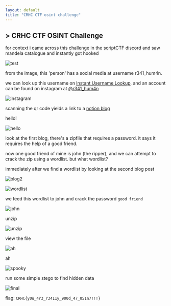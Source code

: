 ```yaml
---
layout: default
title: "CRHC CTF osint challenge"
---
```

## > CRHC CTF OSINT Challenge
for context i came across this challenge in the scriptCTF discord and saw mandela catalogue and instantly got hooked

![test](/images/crhc_osint_images/chal.webp)

from the image, this 'person' has a social media at username r341_hum4n.

we can look up this username on [Instant Username Lookup](https://instantusername.com/?q=r341_hum4n), and an account can be found on instagram at [@r341_hum4n](https://www.instagram.com/r341_hum4n/)

![instagram](/images/crhc_osint_images/instagram.png)

scanning the qr code yields a link to a [notion blog](https://second-eoraptor-5ec.notion.site/Al3x-s-bl0g-real-human-2301e8cf443b80e5ac61cfe552b53221)

hello!

![hello](/images/crhc_osint_images/hello.png)

look at the first blog, there's a zipfile that requires a password. it says it requires the help of a good friend.

now one good friend of mine is john (the ripper), and we can attempt to crack the zip using a wordlist. but what wordlist?

immediately after we find a wordlist by looking at the second blog post

![blog2](/images/crhc_osint_images/entry2.png)

![wordlist](/images/crhc_osint_images/wordlist.png)

we feed this wordlist to john and crack the password `good friend`

![john](/images/crhc_osint_images/john.png)

unzip

![unzip](/images/crhc_osint_images/unzip.png)

view the file

![ah](/images/crhc_osint_images/open.png)

ah

![spooky](/images/crhc_osint_images/Headshot.jpg)

run some simple stego to find hidden data

![final](/images/crhc_osint_images/result%20and%20falg.png)

flag: `CRHC{y0u_4r3_r3411y_900d_47_051n7!!!}`
